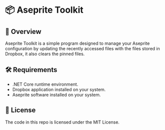 # 📦 Aseprite Toolkit

## 🌟 Overview

Aseprite Toolkit is a simple program designed to manage your Aseprite configuration by updating the recently accessed files with the files stored in Dropbox, it also clears the pinned files.

## 🛠️ Requirements

- .NET Core runtime environment.
- Dropbox application installed on your system.
- Aseprite software installed on your system.

## 📝 License

The code in this repo is licensed under the MIT License.
